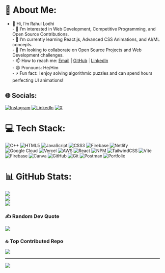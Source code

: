 # 💫 About Me:
- 👋 Hi, I’m Rahul Lodhi  <br>- 👀 I’m interested in Web Development, Competitive Programming, and Open Source Contributions.  <br>- 🌱 I’m currently learning React.js, Advanced CSS Animations, and AI/ML concepts.  <br>- 💞️ I’m looking to collaborate on Open Source Projects and Web Development challenges.  <br>- 📫 How to reach me: [Email](mailto:rahul.lodhi39182@gmail.com) | [GitHub](https://github.com/RahulLodhi0405) | [LinkedIn](https://www.linkedin.com/in/rahullodhisdr)  <br>- 😄 Pronouns: He/Him  <br>- ⚡ Fun fact: I enjoy solving algorithmic puzzles and can spend hours perfecting UI animations!  


## 🌐 Socials:
[![Instagram](https://img.shields.io/badge/Instagram-%23E4405F.svg?logo=Instagram&logoColor=white)](https://instagram.com/_rahul.lodhi_) [![LinkedIn](https://img.shields.io/badge/LinkedIn-%230077B5.svg?logo=linkedin&logoColor=white)](https://linkedin.com/in/rahulsdr) [![X](https://img.shields.io/badge/X-black.svg?logo=X&logoColor=white)](https://x.com/Rahul_P_A_S) 

# 💻 Tech Stack:
![C++](https://img.shields.io/badge/c++-%2300599C.svg?style=for-the-badge&logo=c%2B%2B&logoColor=white) ![HTML5](https://img.shields.io/badge/html5-%23E34F26.svg?style=for-the-badge&logo=html5&logoColor=white) ![JavaScript](https://img.shields.io/badge/javascript-%23323330.svg?style=for-the-badge&logo=javascript&logoColor=%23F7DF1E) ![CSS3](https://img.shields.io/badge/css3-%231572B6.svg?style=for-the-badge&logo=css3&logoColor=white) ![Firebase](https://img.shields.io/badge/firebase-%23039BE5.svg?style=for-the-badge&logo=firebase) ![Netlify](https://img.shields.io/badge/netlify-%23000000.svg?style=for-the-badge&logo=netlify&logoColor=#00C7B7) ![Google Cloud](https://img.shields.io/badge/GoogleCloud-%234285F4.svg?style=for-the-badge&logo=google-cloud&logoColor=white) ![Vercel](https://img.shields.io/badge/vercel-%23000000.svg?style=for-the-badge&logo=vercel&logoColor=white) ![AWS](https://img.shields.io/badge/AWS-%23FF9900.svg?style=for-the-badge&logo=amazon-aws&logoColor=white) ![React](https://img.shields.io/badge/react-%2320232a.svg?style=for-the-badge&logo=react&logoColor=%2361DAFB) ![NPM](https://img.shields.io/badge/NPM-%23CB3837.svg?style=for-the-badge&logo=npm&logoColor=white) ![TailwindCSS](https://img.shields.io/badge/tailwindcss-%2338B2AC.svg?style=for-the-badge&logo=tailwind-css&logoColor=white) ![Vite](https://img.shields.io/badge/vite-%23646CFF.svg?style=for-the-badge&logo=vite&logoColor=white) ![Firebase](https://img.shields.io/badge/firebase-a08021?style=for-the-badge&logo=firebase&logoColor=ffcd34) ![Canva](https://img.shields.io/badge/Canva-%2300C4CC.svg?style=for-the-badge&logo=Canva&logoColor=white) ![GitHub](https://img.shields.io/badge/github-%23121011.svg?style=for-the-badge&logo=github&logoColor=white) ![Git](https://img.shields.io/badge/git-%23F05033.svg?style=for-the-badge&logo=git&logoColor=white) ![Postman](https://img.shields.io/badge/Postman-FF6C37?style=for-the-badge&logo=postman&logoColor=white) ![Portfolio](https://img.shields.io/badge/Portfolio-%23000000.svg?style=for-the-badge&logo=firefox&logoColor=#FF7139)
# 📊 GitHub Stats:
![](https://github-readme-stats.vercel.app/api?username=RahulLodhi0405&theme=dark&hide_border=false&include_all_commits=true&count_private=true)<br/>
![](https://github-readme-streak-stats.herokuapp.com/?user=RahulLodhi0405&theme=dark&hide_border=false)<br/>
![](https://github-readme-stats.vercel.app/api/top-langs/?username=RahulLodhi0405&theme=dark&hide_border=false&include_all_commits=true&count_private=true&layout=compact)

### ✍️ Random Dev Quote
![](https://quotes-github-readme.vercel.app/api?type=horizontal&theme=radical)

### 🔝 Top Contributed Repo
![](https://github-contributor-stats.vercel.app/api?username=RahulLodhi0405&limit=5&theme=dark&combine_all_yearly_contributions=true)

---
[![](https://visitcount.itsvg.in/api?id=RahulLodhi0405&icon=0&color=0)](https://visitcount.itsvg.in)

<!-- Proudly created with GPRM ( https://gprm.itsvg.in ) -->

<!---
RahulLodhi0405/RahulLodhi0405 is a ✨ special ✨ repository because its `README.md` (this file) appears on your GitHub profile.
You can click the Preview link to take a look at your changes.
--->

